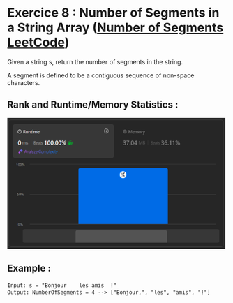 # Exercice 8 : Number of Segments in a String Array ([Number of Segments LeetCode](https://leetcode.com/problems/number-of-segments-in-a-string/description/))

Given a string s, return the number of segments in the string.

A segment is defined to be a contiguous sequence of non-space characters.

## Rank and Runtime/Memory Statistics :  

<img src="../../assets/NumberOfSegments.png" alt="Runtime and Memory Statistics" width="500" height="300"/>

## Example : 

    Input: s = "Bonjour    les amis  !"
    Output: NumberOfSegments = 4 --> ["Bonjour,", "les", "amis", "!"]
